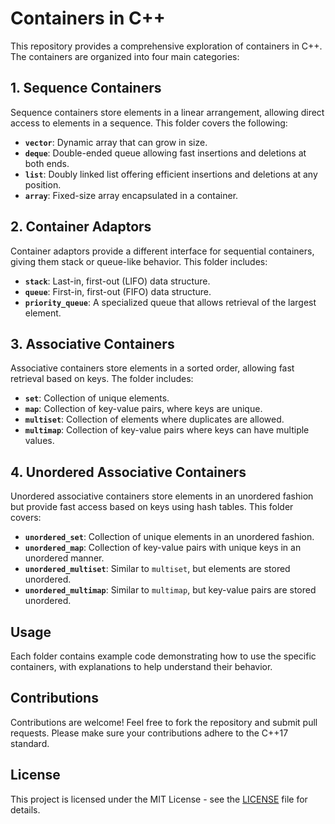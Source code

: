 # Containers in C++

This repository provides a comprehensive exploration of containers in C++. The containers are organized into four main categories:

## 1. Sequence Containers
Sequence containers store elements in a linear arrangement, allowing direct access to elements in a sequence. This folder covers the following:

- **`vector`**: Dynamic array that can grow in size.
- **`deque`**: Double-ended queue allowing fast insertions and deletions at both ends.
- **`list`**: Doubly linked list offering efficient insertions and deletions at any position.
- **`array`**: Fixed-size array encapsulated in a container.

## 2. Container Adaptors
Container adaptors provide a different interface for sequential containers, giving them stack or queue-like behavior. This folder includes:

- **`stack`**: Last-in, first-out (LIFO) data structure.
- **`queue`**: First-in, first-out (FIFO) data structure.
- **`priority_queue`**: A specialized queue that allows retrieval of the largest element.

## 3. Associative Containers
Associative containers store elements in a sorted order, allowing fast retrieval based on keys. The folder includes:

- **`set`**: Collection of unique elements.
- **`map`**: Collection of key-value pairs, where keys are unique.
- **`multiset`**: Collection of elements where duplicates are allowed.
- **`multimap`**: Collection of key-value pairs where keys can have multiple values.

## 4. Unordered Associative Containers
Unordered associative containers store elements in an unordered fashion but provide fast access based on keys using hash tables. This folder covers:

- **`unordered_set`**: Collection of unique elements in an unordered fashion.
- **`unordered_map`**: Collection of key-value pairs with unique keys in an unordered manner.
- **`unordered_multiset`**: Similar to `multiset`, but elements are stored unordered.
- **`unordered_multimap`**: Similar to `multimap`, but key-value pairs are stored unordered.

## Usage
Each folder contains example code demonstrating how to use the specific containers, with explanations to help understand their behavior.

## Contributions
Contributions are welcome! Feel free to fork the repository and submit pull requests. Please make sure your contributions adhere to the C++17 standard.

## License
This project is licensed under the MIT License - see the [LICENSE](/LICENSE) file for details.
